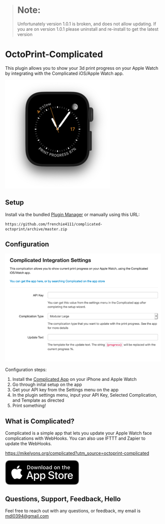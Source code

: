 > # Note:
> Unfortunately version 1.0.1 is broken, and does not allow updating. If you are
> on version 1.0.1 please uninstall and re-install to get the latest version

# OctoPrint-Complicated

This plugin allows you to show your 3d print progress on your Apple Watch by integrating with
the Complicated iOS/Apple Watch app.

![Print progress on Watch](/assets/img/demo.png)

## Setup

Install via the bundled [Plugin Manager](https://github.com/foosel/OctoPrint/wiki/Plugin:-Plugin-Manager)
or manually using this URL:

    https://github.com/frenchie4111/complicated-octoprint/archive/master.zip

## Configuration

![Settings Menu](/assets/img/settings.png)

Configuration steps:

1. Install the [Complicated App](https://mikelyons.org/complicated?utm_source=octoprint-complicated) on your iPhone and Apple Watch
1. Go through inital setup on the app
1. Get your API key from the Settings menu on the app
1. In the plugin settings menu, input your API Key, Selected Complication, and Template as directed
1. Print something!

## What is Complicated?

Complicated is a simple app that lets you update your Apple Watch face complications with WebHooks. You can also use IFTTT and Zapier to update the WebHooks.

https://mikelyons.org/complicated?utm_source=octoprint-complicated

[![Complicated Download App](/assets/img/app_store.png)](https://itunes.apple.com/us/app/complicated/id1444561091?ls=1&mt=8)

## Questions, Support, Feedback, Hello

Feel free to reach out with any questions, or feedback, my email is mdl0394@gmail.com
